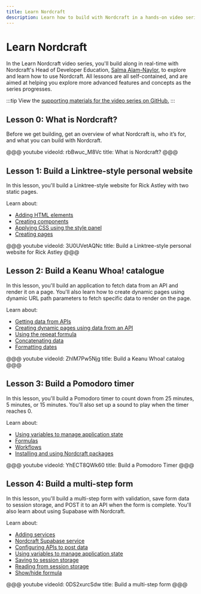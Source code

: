 ```yaml
---
title: Learn Nordcraft
description: Learn how to build with Nordcraft in a hands-on video series. Build along in real-time with our Head of Developer Education, Salma Alam-Naylor.
---
```


# Learn Nordcraft

In the Learn Nordcraft video series, you'll build along in real-time with Nordcraft's Head of Developer Education, [Salma Alam-Naylor](https://whitep4nth3r.com), to explore and learn how to use Nordcraft. All lessons are all self-contained, and are aimed at helping you explore more advanced features and concepts as the series progresses.

:::tip
View the [supporting materials for the video series on GitHub.](https://github.com/nordcraftengine/learn-nordcraft)
:::

## Lesson 0: What is Nordcraft?

Before we get building, get an overview of what Nordcraft is, who it’s for, and what you can build with Nordcraft.

@@@ youtube
videoId: rbBwuc_M8Vc
title: What is Nordcraft?
@@@

## Lesson 1: Build a Linktree-style personal website

In this lesson, you'll build a Linktree-style website for Rick Astley with two static pages.

Learn about:

- [Adding HTML elements](/the-editor/element-tree)
- [Creating components](/components/create-a-component)
- [Applying CSS using the style panel](/styling/styles-and-layout)
- [Creating pages](/pages/create-a-page)

@@@ youtube
videoId: 3U0UVetAQNc
title: Build a Linktree-style personal website for Rick Astley
@@@

## Lesson 2: Build a Keanu Whoa! catalogue

In this lesson, you'll build an application to fetch data from an API and render it on a page. You'll also learn how to create dynamic pages using dynamic URL path parameters to fetch specific data to render on the page.

Learn about:

- [Getting data from APIs](/connecting-data/working-with-apis)
- [Creating dynamic pages using data from an API](/pages/static-and-dynamic#dynamic-pages)
- [Using the repeat formula](/formulas/repeat-formula#repeat-formula)
- [Concatenating data](/references/formulas#concatenate)
- [Formatting dates](/references/formulas#format-date)

@@@ youtube
videoId: ZhlM7Pw5Njg
title: Build a Keanu Whoa! catalog
@@@

## Lesson 3: Build a Pomodoro timer

In this lesson, you'll build a Pomodoro timer to count down from 25 minutes, 5 minutes, or 15 minutes. You'll also set up a sound to play when the timer reaches 0.

Learn about:

- [Using variables to manage application state](/variables/overview)
- [Formulas](/formulas/overview)
- [Workflows](/workflows/overview)
- [Installing and using Nordcraft packages](/packages/overview)

@@@ youtube
videoId: YhECT8QWk60
title: Build a Pomodoro Timer
@@@

## Lesson 4: Build a multi-step form

In this lesson, you'll build a multi-step form with validation, save form data to session storage, and POST it to an API when the form is complete. You'll also learn about using Supabase with Nordcraft.

Learn about:

- [Adding services](/connecting-data/services)
- [Nordcraft Supabase service](/connecting-data/services#supabase)
- [Configuring APIs to post data](/connecting-data/working-with-apis#configure-api-requests)
- [Using variables to manage application state](/variables/overview)
- [Saving to session storage](/references/actions#save-to-session-storage)
- [Reading from session storage](/references/formulas#get-from-session-storage)
- [Show/hide formula](/formulas/show-hide-formula#show-hide-formula)

@@@ youtube
videoId: 0DS2xurcSdw
title: Build a multi-step form
@@@
